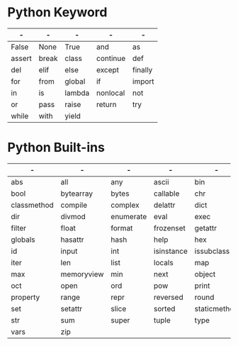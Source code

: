 # Python Keyword
| -      | -     | -      | -        | -       |
| ------ | ----- | ------ | -------- | ------- |
| False  | None  | True   | and      | as      |
| assert | break | class  | continue | def     |
| del    | elif  | else   | except   | finally |
| for    | from  | global | if       | import  |
| in     | is    | lambda | nonlocal | not     |
| or     | pass  | raise  | return   | try     |
| while  | with  | yield  |          |         |

# Python Built-ins
| -           | -          | -         | -          | -            |
| ----------- | ---------- | --------- | ---------- | ------------ |
| abs         | all        | any       | ascii      | bin          |
| bool        | bytearray  | bytes     | callable   | chr          |
| classmethod | compile    | complex   | delattr    | dict         |
| dir         | divmod     | enumerate | eval       | exec         |
| filter      | float      | format    | frozenset  | getattr      |
| globals     | hasattr    | hash      | help       | hex          |
| id          | input      | int       | isinstance | issubclass   |
| iter        | len        | list      | locals     | map          |
| max         | memoryview | min       | next       | object       |
| oct         | open       | ord       | pow        | print        |
| property    | range      | repr      | reversed   | round        |
| set         | setattr    | slice     | sorted     | staticmethod |
| str         | sum        | super     | tuple      | type         |
| vars        | zip        |           |            |              |